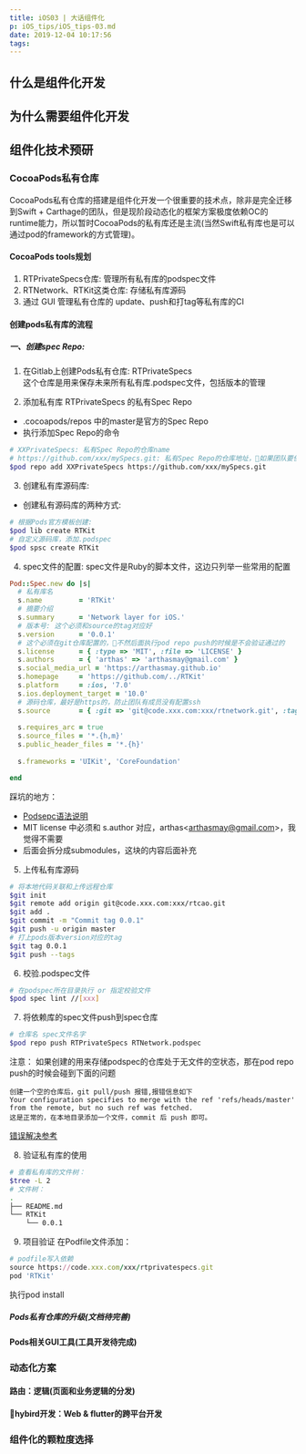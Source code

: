 ```yaml
---
title: iOS03 | 大话组件化
p: iOS_tips/iOS_tips-03.md
date: 2019-12-04 10:17:56
tags: 
---
```


## 什么是组件化开发

## 为什么需要组件化开发

## 组件化技术预研

### CocoaPods私有仓库

CocoaPods私有仓库的搭建是组件化开发一个很重要的技术点，除非是完全迁移到Swift + Carthage的团队，但是现阶段动态化的框架方案极度依赖OC的runtime能力，所以暂时CocoaPods的私有库还是主流(当然Swift私有库也是可以通过pod的framework的方式管理)。

#### CocoaPods tools规划
1. RTPrivateSpecs仓库: 管理所有私有库的podspec文件
2. RTNetwork、RTKit这类仓库: 存储私有库源码
3. 通过 GUI 管理私有仓库的 update、push和打tag等私有库的CI

#### 创建pods私有库的流程

##### 一、创建spec Repo:
1. 在Gitlab上创建Pods私有仓库: RTPrivateSpecs    
这个仓库是用来保存未来所有私有库.podspec文件，包括版本的管理

2. 添加私有库 RTPrivateSpecs 的私有Spec Repo     
  * .cocoapods/repos 中的master是官方的Spec Repo
  * 执行添加Spec Repo的命令
``` bash
# XXPrivateSpecs: 私有Spec Repo的仓库name
# https://github.com/xxx/mySpecs.git: 私有Spec Repo的仓库地址，如果团队要使用SSH, 请确保所有人已经配置好ssh
$pod repo add XXPrivateSpecs https://github.com/xxx/mySpecs.git
```

3. 创建私有库源码库:
  * 创建私有源码库的两种方式:
``` bash
# 根据Pods官方模板创建:
$pod lib create RTKit
# 自定义源码库，添加.podspec 
$pod spsc create RTKit
```

4. spec文件的配置:
spec文件是Ruby的脚本文件，这边只列举一些常用的配置
``` ruby
Pod::Spec.new do |s|
  # 私有库名
  s.name         = 'RTKit'
  # 摘要介绍
  s.summary      = 'Network layer for iOS.'
  # 版本号: 这个必须和source的tag对应好
  s.version      = '0.0.1'
  # 这个必须在git仓库配置的，不然后面执行pod repo push的时候是不会验证通过的
  s.license      = { :type => 'MIT', :file => 'LICENSE' }
  s.authors      = { 'arthas' => 'arthasmay@gmail.com' }
  s.social_media_url = 'https://arthasmay.github.io'
  s.homepage     = 'https://github.com/../RTKit'
  s.platform     = :ios, '7.0'
  s.ios.deployment_target = '10.0'
  # 源码仓库，最好是https的，防止团队有成员没有配置ssh
  s.source       = { :git => 'git@code.xxx.com:xxx/rtnetwork.git', :tag => s.version.to_s }
  
  s.requires_arc = true
  s.source_files = '*.{h,m}'
  s.public_header_files = '*.{h}'
  
  s.frameworks = 'UIKit', 'CoreFoundation' 

end
```

踩坑的地方：
  * [Podsepc语法说明](https://www.jianshu.com/p/75e19c92df50)
  * MIT license 中必须和 s.author 对应，arthas\<arthasmay@gmail.com\>，我觉得不需要
  * 后面会拆分成submodules，这块的内容后面补充

5. 上传私有库源码
``` bash
# 将本地代码关联和上传远程仓库
$git init
$git remote add origin git@code.xxx.com:xxx/rtcao.git
$git add . 
$git commit -m "Commit tag 0.0.1"
$git push -u origin master
# 打上pods版本version对应的tag
$git tag 0.0.1
$git push --tags
```

6. 校验.podspec文件

``` bash
# 在podspec所在目录执行 or 指定校验文件
$pod spec lint //[xxx]
```

7. 将依赖库的spec文件push到spec仓库
``` bash
# 仓库名 spec文件名字
$pod repo push RTPrivateSpecs RTNetwork.podspec
```
注意：
如果创建的用来存储podspec的仓库处于无文件的空状态，那在pod repo push的时候会碰到下面的问题
```
创建一个空的仓库后，git pull/push 报错,报错信息如下
Your configuration specifies to merge with the ref 'refs/heads/master' from the remote, but no such ref was fetched.
这是正常的，在本地目录添加一个文件，commit 后 push 即可。
```
[错误解决参考](https://segmentfault.com/a/1190000012787100)

8. 验证私有库的使用

``` bash
# 查看私有库的文件树：
$tree -L 2
# 文件树：
.
├── README.md
└── RTKit
    └── 0.0.1
```

9. 项目验证
在Podfile文件添加：
``` ruby
# podfile写入依赖
source https://code.xxx.com/xxx/rtprivatespecs.git
pod 'RTKit'
```
执行pod install

##### Pods私有仓库的升级(文档待完善)

#### Pods相关GUI工具(工具开发待完成)


### 动态化方案

#### 路由：逻辑(页面和业务逻辑的分发)


#### hybird开发：Web & flutter的跨平台开发


### 组件化的颗粒度选择



